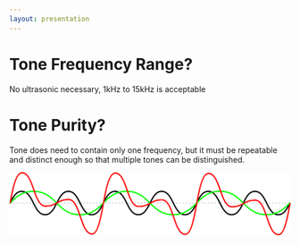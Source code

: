 ```yaml
---
layout: presentation
---
```


# [](#header-1)Tone Frequency Range?

No ultrasonic necessary, 1kHz to 15kHz is acceptable

# [](#header-1)Tone Purity?

Tone does need to contain only one frequency, but it must be repeatable and
distinct enough so that multiple tones can be distinguished.

[![](assets/img/sine-waves.png)](solution-choice)

